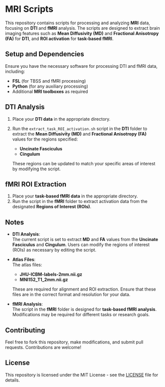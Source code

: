 # MRI Scripts

This repository contains scripts for processing and analyzing **MRI** data, focusing on **DTI** and **fMRI** analysis. The scripts are designed to extract brain imaging features such as **Mean Diffusivity (MD)** and **Fractional Anisotropy (FA)** for **DTI**, and **ROI activation** for **task-based fMRI**.

## Setup and Dependencies

Ensure you have the necessary software for processing DTI and fMRI data, including:
- **FSL** (for TBSS and fMRI processing)
- **Python** (for any auxiliary processing)
- Additional **MRI toolboxes** as required

## DTI Analysis

1. Place your **DTI data** in the appropriate directory.
2. Run the `extract_task_ROI_activation.sh` script in the **DTI** folder to extract the **Mean Diffusivity (MD)** and **Fractional Anisotropy (FA)** values for the regions specified:
   - **Uncinate Fasciculus**
   - **Cingulum**
   
   These regions can be updated to match your specific areas of interest by modifying the script.

## fMRI ROI Extraction

1. Place your **task-based fMRI data** in the appropriate directory.
2. Run the script in the **fMRI** folder to extract activation data from the designated **Regions of Interest (ROIs)**.

## Notes

- **DTI Analysis**:  
  The current script is set to extract **MD** and **FA** values from the **Uncinate Fasciculus** and **Cingulum**. Users can modify the regions of interest (ROIs) as necessary by editing the script.

- **Atlas Files**:  
  The atlas files:
  - **JHU-ICBM-labels-2mm.nii.gz**
  - **MNI152_T1_2mm.nii.gz**
  
  These are required for alignment and ROI extraction. Ensure that these files are in the correct format and resolution for your data.

- **fMRI Analysis**:  
  The script in the **fMRI** folder is designed for **task-based fMRI analysis**. Modifications may be required for different tasks or research goals.

## Contributing

Feel free to fork this repository, make modifications, and submit pull requests. Contributions are welcome!

## License

This repository is licensed under the MIT License - see the [LICENSE](LICENSE) file for details.


